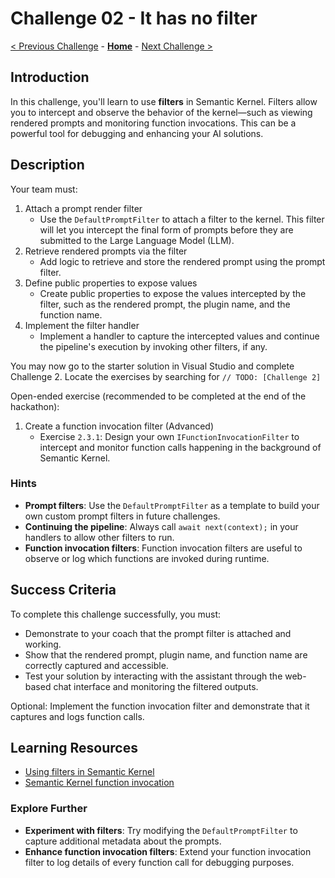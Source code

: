 # Challenge 02 - It has no filter

[< Previous Challenge](./Challenge-01.md) - **[Home](../README.md)** - [Next Challenge >](./Challenge-03.md)

## Introduction

In this challenge, you'll learn to use **filters** in Semantic Kernel. Filters allow you to intercept and observe the behavior of the kernel—such as viewing rendered prompts and monitoring function invocations. This can be a powerful tool for debugging and enhancing your AI solutions.

## Description

Your team must:

1. Attach a prompt render filter
    - Use the `DefaultPromptFilter` to attach a filter to the kernel. This filter will let you intercept the final form of prompts before they are submitted to the Large Language Model (LLM).
2. Retrieve rendered prompts via the filter
    - Add logic to retrieve and store the rendered prompt using the prompt filter.
3. Define public properties to expose values
    - Create public properties to expose the values intercepted by the filter, such as the rendered prompt, the plugin name, and the function name.
4. Implement the filter handler
    - Implement a handler to capture the intercepted values and continue the pipeline's execution by invoking other filters, if any.

You may now go to the starter solution in Visual Studio and complete Challenge 2. Locate the exercises by searching for `// TODO: [Challenge 2]`

Open-ended exercise (recommended to be completed at the end of the hackathon):

1. Create a function invocation filter (Advanced)
    - Exercise `2.3.1`: Design your own `IFunctionInvocationFilter` to intercept and monitor function calls happening in the background of Semantic Kernel.

### Hints

- **Prompt filters**: Use the `DefaultPromptFilter` as a template to build your own custom prompt filters in future challenges.
- **Continuing the pipeline**: Always call `await next(context);` in your handlers to allow other filters to run.
- **Function invocation filters**: Function invocation filters are useful to observe or log which functions are invoked during runtime.

## Success Criteria

To complete this challenge successfully, you must:

- Demonstrate to your coach that the prompt filter is attached and working.
- Show that the rendered prompt, plugin name, and function name are correctly captured and accessible.
- Test your solution by interacting with the assistant through the web-based chat interface and monitoring the filtered outputs.

Optional: Implement the function invocation filter and demonstrate that it captures and logs function calls.

## Learning Resources

- [Using filters in Semantic Kernel](https://devblogs.microsoft.com/semantic-kernel/filters-in-semantic-kernel/)
- [Semantic Kernel function invocation](https://learn.microsoft.com/semantic-kernel/concepts/planning?pivots=programming-language-csharp)

### Explore Further

- **Experiment with filters**: Try modifying the `DefaultPromptFilter` to capture additional metadata about the prompts.
- **Enhance function invocation filters**: Extend your function invocation filter to log details of every function call for debugging purposes.
